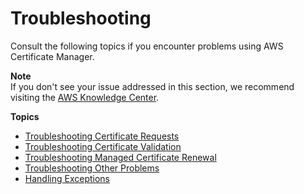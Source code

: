 # Troubleshooting<a name="troubleshooting"></a>

Consult the following topics if you encounter problems using AWS Certificate Manager\.

**Note**  
If you don't see your issue addressed in this section, we recommend visiting the [AWS Knowledge Center](https://aws.amazon.com/premiumsupport/knowledge-center/)\.

**Topics**
+ [Troubleshooting Certificate Requests](troubleshooting-cert-requests.md)
+ [Troubleshooting Certificate Validation](certificate-validation.md)
+ [Troubleshooting Managed Certificate Renewal](troubleshooting-renewal.md)
+ [Troubleshooting Other Problems](misc-problems.md)
+ [Handling Exceptions](exceptions.md)